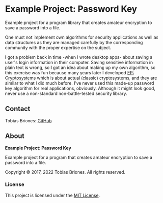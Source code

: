 # Example Project: Password Key

Example project for a program library that creates amateur encryption to save a
password into a file.

One must not implement own algorithms for security applications as well as data
structures as they are managed carefully by the corresponding community with the
proper expertise on the subject.

I got a problem back in time -when I wrote desktop apps- about saving a user's
login information in their computer. Saving sensitive information in plain text
is wrong, so I got an idea about making up my own algorithm, so this exercise
was fun because many years later I developed
[EP: Cryptosystems](https://github.com/tobiasbriones/ep-cryptosystems) which is
about actual (classic) cryptosystems, and they are similar to what I did much
before. I've never used this made-up password key algorithm for real
applications, obviously. Although it might look good, never use a non-standard
non-battle-tested security library.

## Contact

Tobias Briones: [GitHub](https://github.com/tobiasbriones)

## About

**Example Project: Password Key**

Example project for a program that creates amateur encryption to save a password
into a file.

Copyright © 2017, 2022 Tobias Briones. All rights reserved.

### License

This project is licensed under the [MIT License](./LICENSE).
